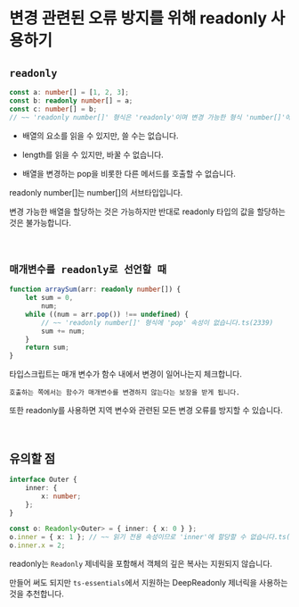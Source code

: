 # 변경 관련된 오류 방지를 위해 readonly 사용하기

## `readonly`

```ts
const a: number[] = [1, 2, 3];
const b: readonly number[] = a;
const c: number[] = b;
// ~~ 'readonly number[]' 형식은 'readonly'이며 변경 가능한 형식 'number[]'에 할당할 수 없습니다.ts(4104)
```

- 배열의 요소를 읽을 수 있지만, 쓸 수는 없습니다.

- length를 읽을 수 있지만, 바꿀 수 없습니다.

- 배열을 변경하는 pop을 비롯한 다른 메서드를 호출할 수 없습니다.

readonly number[]는 number[]의 서브타입입니다.

변경 가능한 배열을 할당하는 것은 가능하지만 반대로 readonly 타입의 값을 할당하는 것은 불가능합니다.

<br/>

## `매개변수를 readonly로 선언할 때`

```ts
function arraySum(arr: readonly number[]) {
	let sum = 0,
		num;
	while ((num = arr.pop()) !== undefined) {
		// ~~ 'readonly number[]' 형식에 'pop' 속성이 없습니다.ts(2339)
		sum += num;
	}
	return sum;
}
```

타입스크립트는 매개 변수가 함수 내에서 변경이 일어나는지 체크합니다.

`호출하는 쪽에서는 함수가 매개변수를 변경하지 않는다는 보장을 받게 됩니다.`

또한 readonly를 사용하면 지역 변수와 관련된 모든 변경 오류를 방지할 수 있습니다.

<br />

## 유의할 점

```ts
interface Outer {
	inner: {
		x: number;
	};
}

const o: Readonly<Outer> = { inner: { x: 0 } };
o.inner = { x: 1 }; // ~~ 읽기 전용 속성이므로 'inner'에 할당할 수 없습니다.ts(2540)
o.inner.x = 2;
```

readonly는 `Readonly` 제네릭을 포함해서 객체의 깊은 복사는 지원되지 않습니다.

만들어 써도 되지만 `ts-essentials`에서 지원하는 DeepReadonly 제너릭을 사용하는 것을 추천합니다.
